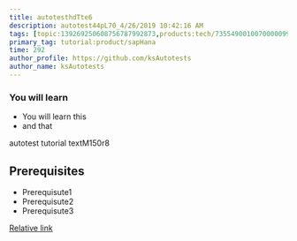 ```yaml
---
title: autotesthdTte6
description: autotest44pL70_4/26/2019 10:42:16 AM
tags: [topic:139269250608756787992873,products:tech/73554900100700000996,tutorial:experience/advanced]
primary_tag: tutorial:product/sapHana
time: 292
author_profile: https://github.com/ksAutotests
author_name: ksAutotests
---
```

### You will learn
- You will learn this
- and that

autotest tutorial textM150r8

## Prerequisites
- Prerequisute1
- Prerequisute2
- Prerequisute3

[Relative link](autotest_tutorial0w51yy)
